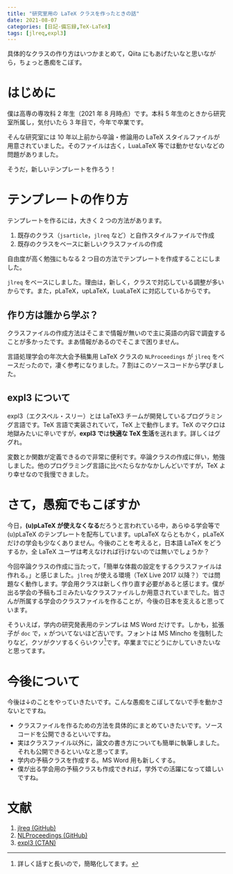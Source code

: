 ```yaml
---
title: "研究室用の LaTeX クラスを作ったときの話"
date: 2021-08-07
categories: [日記-備忘録,TeX-LaTeX]
tags: [jlreq,expl3]
---
```


具体的なクラスの作り方はいつかまとめて，Qiita にもあげたいなと思いながら，ちょっと愚痴をこぼす。

# はじめに

僕は高専の専攻科 2 年生（2021 年 8 月時点）です。本科 5 年生のときから研究室所属し，気付いたら 3 年目で，今年で卒業です。

そんな研究室には 10 年以上前から卒論・修論用の LaTeX スタイルファイルが用意されていました。そのファイルは古く，LuaLaTeX 等では動かせないなどの問題がありました。

そうだ，新しいテンプレートを作ろう！

# テンプレートの作り方

テンプレートを作るには，大きく 2 つの方法があります。

1. 既存のクラス（`jsarticle`，`jlreq` など）と自作スタイルファイルで作成
2. 既存のクラスをベースに新しいクラスファイルの作成

自由度が高く勉強にもなる 2 つ目の方法でテンプレートを作成することにしました。

`jlreq` をベースにしました。理由は，新しく，クラスで対応している調整が多いからです。また，pLaTeX，upLaTeX，LuaLaTeX に対応しているからです。

## 作り方は誰から学ぶ？

クラスファイルの作成方法はそこまで情報が無いので主に英語の内容で調査することが多かったです。まあ情報があるのでそこまで困りません。

言語処理学会の年次大会予稿集用 LaTeX クラスの `NLProceedings` が `jlreq` をベースだったので，凄く参考になりました。7 割はこのソースコードから学びました。

## expl3 について

expl3（エクスペル・スリー）とは LaTeX3 チームが開発しているプログラミング言語です。TeX 言語で実装されていて，TeX 上で動作します。TeX のマクロは地獄みたいに辛いですが，**expl3 で**は**快適な TeX 生活**を送れます。詳しくはググれ。

変数とか関数が定義できるので非常に便利です。卒論クラスの作成に伴い，勉強しました。他のプログラミング言語に比べたらなかなかしんどいですが，TeX より幸せなので我慢できました。

# さて，愚痴でもこぼすか

今日，**(u)pLaTeX が使えなくなる**だろうと言われている中，あらゆる学会等で (u)pLaTeX のテンプレートを配布しています。upLaTeX ならともかく，pLaTeX だけの学会も少なくありません。今後のことを考えると，日本語 LaTeX をどうするか，全 LaTeX ユーザは考えなければ行けないのでは無いでしょうか？

今回卒論クラスの作成に当たって，「簡単な体裁の設定をするクラスファイルは作れる。」と感じました。`jlreq` が使える環境（TeX Live 2017 以降？）では問題なく動作します。学会用クラスは新しく作り直す必要があると感じます。僕が出る学会の予稿もゴミみたいなクラスファイルしか用意されていまでした。皆さんが所属する学会のクラスファイルを作ることが，今後の日本を支えると思っています。

そういえば，学内の研究発表用のテンプレは MS Word だけです。しかも，拡張子が `doc` で，`x` がついてないほど古いです。フォントは MS Mincho を強制したりなど，クソがクソするくらいクソ[^kuso]です。卒業までにどうにかしていきたいなと思ってます。

[^kuso]: 詳しく話すと長いので，簡略化してます。

# 今後について

今後は↓のことをやっていきたいです。こんな愚痴をこぼしてないで手を動かさないとですね。

- クラスファイルを作るための方法を具体的にまとめていきたいです。ソースコードを公開できるといいですね。
- 実はクラスファイル以外に，論文の書き方についても簡単に執筆しました。それも公開できるといいなと思ってます。
- 学内の予稿クラスを作成する。MS Word 用も新しくする。
- 僕が出る学会用の予稿クラスも作成できれば，学外での活躍になって嬉しいですね。

# 文献

1. [jlreq (GitHub)](https://github.com/abenori/jlreq)
2. [NLProceedings (GitHub)](https://github.com/wtsnjp/nlproceedings)
3. [expl3 (CTAN)](https://ctan.org/pkg/expl3)
